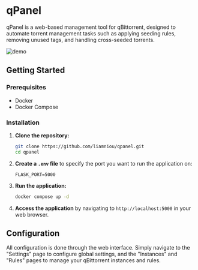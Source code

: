 # qPanel

qPanel is a web-based management tool for qBittorrent, designed to automate torrent management tasks such as applying seeding rules, removing unused tags, and handling cross-seeded torrents.

![demo](qpanel_demo.gif "qPanel demo")

## Getting Started

### Prerequisites

- Docker
- Docker Compose

### Installation

1.  **Clone the repository:**
    ```bash
    git clone https://github.com/liamniou/qpanel.git
    cd qpanel
    ```

2.  **Create a `.env` file** to specify the port you want to run the application on:
    ```
    FLASK_PORT=5000
    ```

3.  **Run the application:**
    ```bash
    docker compose up -d
    ```

4.  **Access the application** by navigating to `http://localhost:5000` in your web browser.

## Configuration

All configuration is done through the web interface. Simply navigate to the "Settings" page to configure global settings, and the "Instances" and "Rules" pages to manage your qBittorrent instances and rules. 

